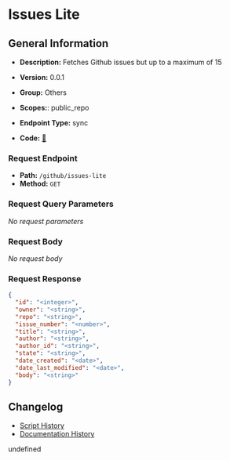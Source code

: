 # Issues Lite

## General Information
- **Description:** Fetches Github issues but up to a maximum of 15

- **Version:** 0.0.1
- **Group:** Others
- **Scopes:**: public_repo
- **Endpoint Type:** sync
- **Code:** [🔗](https://github.com/NangoHQ/integration-templates/tree/main/integrations/github/syncs/issues-lite.ts)

### Request Endpoint

- **Path:** `/github/issues-lite`
- **Method:** `GET`

### Request Query Parameters

_No request parameters_

### Request Body

_No request body_

### Request Response

```json
{
  "id": "<integer>",
  "owner": "<string>",
  "repo": "<string>",
  "issue_number": "<number>",
  "title": "<string>",
  "author": "<string>",
  "author_id": "<string>",
  "state": "<string>",
  "date_created": "<date>",
  "date_last_modified": "<date>",
  "body": "<string>"
}
```

## Changelog


- [Script History](https://github.com/NangoHQ/integration-templates/commits/main/integrations/github/syncs/issues-lite.ts)
- [Documentation History](https://github.com/NangoHQ/integration-templates/commits/main/integrations/github/syncs/issues-lite.md)

<!-- END  GENERATED CONTENT -->

undefined
